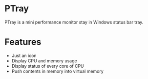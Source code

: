 # PTray
PTray is a mini performance monitor stay in Windows status bar tray. 

# Features
* Just an icon
* Display CPU and memory usage
* Display status of every core of CPU
* Push contents in memory into virtual memory

